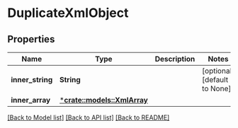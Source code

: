 # DuplicateXmlObject

## Properties
Name | Type | Description | Notes
------------ | ------------- | ------------- | -------------
**inner_string** | **String** |  | [optional] [default to None]
**inner_array** | [***crate::models::XmlArray**](xml_array.md) |  | 

[[Back to Model list]](../README.md#documentation-for-models) [[Back to API list]](../README.md#documentation-for-api-endpoints) [[Back to README]](../README.md)


